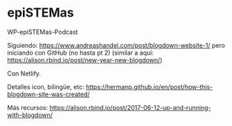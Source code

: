 # epiSTEMas
WP-epiSTEMas-Podcast

Siguiendo: https://www.andreashandel.com/post/blogdown-website-1/
pero iniciando con GitHub (no hasta pt 2) (similar a aquí: https://alison.rbind.io/post/new-year-new-blogdown/)

Con Netlify.

Detalles icon, bilingüe, etc: https://hermanp.github.io/en/post/how-this-blogdown-site-was-created/

Más recursos: https://alison.rbind.io/post/2017-06-12-up-and-running-with-blogdown/